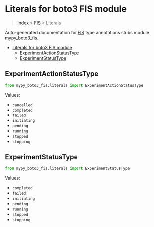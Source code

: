 # Literals for boto3 FIS module

> [Index](..) > [FIS](.) > Literals

Auto-generated documentation for
[FIS](https://boto3.amazonaws.com/v1/documentation/api/1.17.72/reference/services/fis.html#FIS)
type annotations stubs module
[mypy_boto3_fis](https://pypi.org/project/mypy-boto3-fis/).

- [Literals for boto3 FIS module](#literals-for-boto3-fis-module)
  - [ExperimentActionStatusType](#experimentactionstatustype)
  - [ExperimentStatusType](#experimentstatustype)

## ExperimentActionStatusType

```python
from mypy_boto3_fis.literals import ExperimentActionStatusType
```

Values:

- `cancelled`
- `completed`
- `failed`
- `initiating`
- `pending`
- `running`
- `stopped`
- `stopping`

## ExperimentStatusType

```python
from mypy_boto3_fis.literals import ExperimentStatusType
```

Values:

- `completed`
- `failed`
- `initiating`
- `pending`
- `running`
- `stopped`
- `stopping`
